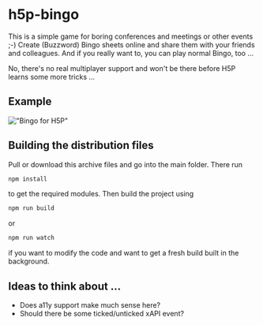 # h5p-bingo
This is a simple game for boring conferences and meetings or other events ;-) Create (Buzzword) Bingo sheets online and share them with your friends and colleagues. And if you really want to, you can play normal Bingo, too ...

No, there's no real multiplayer support and won't be there before H5P learns
some more tricks ...

## Example
!["Bingo for H5P"](https://ibin.co/4sqiO3undZsQ.png "Bingo for H5P")

## Building the distribution files
Pull or download this archive files and go into the main folder. There run

```bash
npm install
```

to get the required modules. Then build the project using

```bash
npm run build
```

or

```bash
npm run watch
```

if you want to modify the code and want to get a fresh build built in the background.

## Ideas to think about ...
- Does a11y support make much sense here?
- Should there be some ticked/unticked xAPI event?
